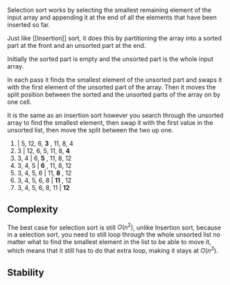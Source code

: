 Selection sort works by selecting the smallest remaining element of the input array and appending it at the end of all the elements that have been inserted so far.  

Just like [[Insertion]] sort, it does this by partitioning the array into a sorted part at the front and an unsorted part at the end. 

Initially the sorted part is empty and the unsorted part is the whole input array.  

In each pass it finds the smallest element of the unsorted part and swaps it with the first element of the unsorted part of the array. Then it moves the split position between the sorted and the unsorted parts of the array on by one cell.

It is the same as an insertion sort however you search through the unsorted array to find the smallest element, then swap it with the first value in the unsorted list, then move the split between the two up one.

1. | 5, 12, 6, **3** , 11, 8, 4  
2. 3 | 12, 6, 5, 11, 8, **4**  
3. 3, 4 | 6, **5** , 11, 8, 12  
4. 3, 4, 5 | **6** , 11, 8, 12  
5. 3, 4, 5, 6 | 11, **8** , 12  
6. 3, 4, 5, 6, 8 | **11** , 12  
7. 3, 4, 5, 6, 8, 11 | **12**

## Complexity

The best case for selection sort is still $O(n^2)$, unlike Insertion sort, because in a selection sort, you need to still loop through the whole unsorted list no matter what to find the smallest element in the list to be able to move it, which means that it still has to do that extra loop, making it stays at $O(n^2)$. 

## Stability